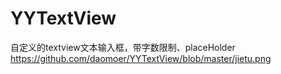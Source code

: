 # YYTextView
自定义的textview文本输入框，带字数限制、placeHolder
https://github.com/daomoer/YYTextView/blob/master/jietu.png
